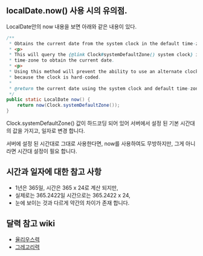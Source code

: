 ## localDate.now() 사용 시의 유의점.
LocalDate안의 now 내용을 보면 아래와 같은 내용이 있다.
```java
/**
 * Obtains the current date from the system clock in the default time-zone.
 * <p>
 * This will query the {@link Clock#systemDefaultZone() system clock} in the default
 * time-zone to obtain the current date.
 * <p>
 * Using this method will prevent the ability to use an alternate clock for testing
 * because the clock is hard-coded.
 *
 * @return the current date using the system clock and default time-zone, not null
 */
public static LocalDate now() {
    return now(Clock.systemDefaultZone());
}
```
Clock.systemDefaultZone() 값이 하드코딩 되어 있어 서버에서 설정 된 기본 시간대의 값을 가지고, 일자로 변경 합니다.

서버에 설정 된 시간대로 그대로 사용한다면, now를 사용하여도 무방하지만, 그게 아니라면 시간대 설정이 필요 합니다.

## 시간과 일자에 대한 참고 사항
- 1년은 365일, 시간은 365 x 24로 계산 되지만,
- 실제로는 365.2422일 시간으로는 365.2422 x 24,
- 눈에 보이는 것과 다르게 약간의 차이가 존재 합니다.

## 달력 참고 wiki
- [율리우스력](https://ko.wikipedia.org/wiki/%EC%9C%A8%EB%A6%AC%EC%9A%B0%EC%8A%A4%EB%A0%A5)
- [그레고리력](https://ko.wikipedia.org/wiki/%EA%B7%B8%EB%A0%88%EA%B3%A0%EB%A6%AC%EB%A0%A5)
